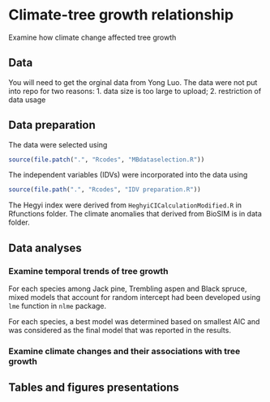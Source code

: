 # Climate-tree growth relationship
Examine how climate change affected tree growth

## Data

You will need to get the orginal data from Yong Luo. The data were not put into repo for two reasons: 1. data size is too large to upload; 2. restriction of data usage

## Data preparation
The data were selected using 

```r
source(file.patch(".", "Rcodes", "MBdataselection.R"))
```

The independent variables (IDVs) were incorporated into the data using

```r
source(file.path(".", "Rcodes", "IDV preparation.R"))
```
The Hegyi index were derived from  `HeghyiCICalculationModified.R` in Rfunctions folder.
The climate anomalies that derived from BioSIM is in data folder.

## Data analyses

### Examine temporal trends of tree growth
For each species among Jack pine, Trembling aspen and Black spruce, mixed models that account for random intercept had been developed using `lme` function in `nlme` package.


For each species, a best model was determined based on smallest AIC and was considered as the final model that was reported in the results.

### Examine climate changes and their associations with tree growth


## Tables and figures presentations

